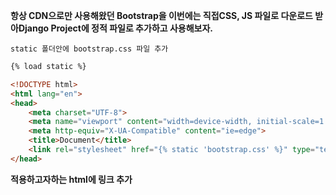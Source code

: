 **항상 CDN으로만 사용해왔던 Bootstrap을 이번에는 직접CSS,  JS 파일로 다운로드 받아Django Project에 정적 파일로 추가하고 사용해보자.**

```static 폴더안에 bootstrap.css 파일 추가```

```html
{% load static %}

<!DOCTYPE html>
<html lang="en">
<head>
    <meta charset="UTF-8">
    <meta name="viewport" content="width=device-width, initial-scale=1.0">
    <meta http-equiv="X-UA-Compatible" content="ie=edge">
    <title>Document</title>
    <link rel="stylesheet" href="{% static 'bootstrap.css' %}" type="text/css" />
</head>
```

**적용하고자하는 html에 링크 추가**

